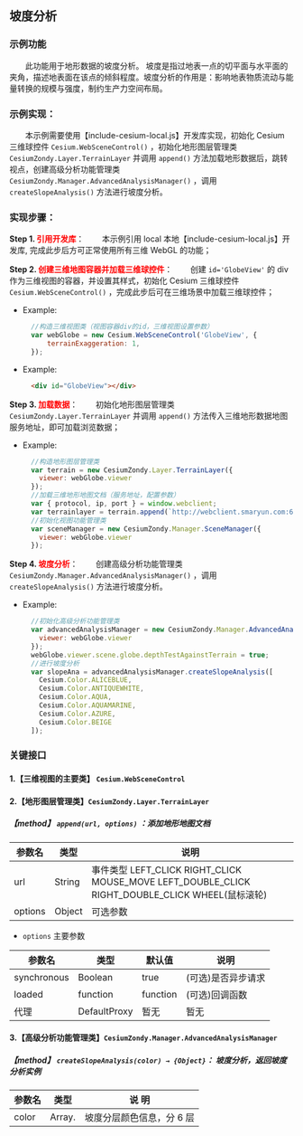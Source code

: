 ## 坡度分析

### 示例功能

&ensp;&ensp;&ensp;&ensp;此功能用于地形数据的坡度分析。 坡度是指过地表一点的切平面与水平面的夹角，描述地表面在该点的倾斜程度。坡度分析的作用是：影响地表物质流动与能量转换的规模与强度，制约生产力空间布局。

### 示例实现：

&ensp;&ensp;&ensp;&ensp;本示例需要使用【include-cesium-local.js】开发库实现，初始化 Cesium 三维球控件 `Cesium.WebSceneControl()` ，初始化地形图层管理类 `CesiumZondy.Layer.TerrainLayer` 并调用 `append()` 方法加载地形数据后，跳转视点，创建高级分析功能管理类 `CesiumZondy.Manager.AdvancedAnalysisManager()` ，调用 `createSlopeAnalysis()` 方法进行坡度分析。

### 实现步骤：

**Step 1. <font color=red>引用开发库</font>**：
&ensp;&ensp;&ensp;&ensp;本示例引用 local 本地【include-cesium-local.js】开发库, 完成此步后方可正常使用所有三维 WebGL 的功能；

**Step 2. <font color=red>创建三维地图容器并加载三维球控件</font>**：
&ensp;&ensp;&ensp;&ensp;创建 `id='GlobeView'` 的 div 作为三维视图的容器，并设置其样式，初始化 Cesium 三维球控件 `Cesium.WebSceneControl()` ，完成此步后可在三维场景中加载三维球控件；

- Example:

  ```Javascript
    //构造三维视图类（视图容器div的id，三维视图设置参数）
    var webGlobe = new Cesium.WebSceneControl('GlobeView', {
        terrainExaggeration: 1,
    });
  ```

- Example:
  ```html
    <div id="GlobeView"></div>
  ```

**Step 3. <font color=red>加载数据</font>**：
&ensp;&ensp;&ensp;&ensp;初始化地形图层管理类 `CesiumZondy.Layer.TerrainLayer` 并调用 `append()` 方法传入三维地形数据地图服务地址，即可加载浏览数据；

- Example:
  ```Javascript
    //构造地形图层管理类
    var terrain = new CesiumZondy.Layer.TerrainLayer({
      viewer: webGlobe.viewer
    });
    //加载三维地形地图文档（服务地址，配置参数）
    var { protocol, ip, port } = window.webclient;
    var terrainlayer = terrain.append(`http://webclient.smaryun.com:6163/igs/rest/g3d/terrain`, {});
    //初始化视图功能管理类
    var sceneManager = new CesiumZondy.Manager.SceneManager({
      viewer: webGlobe.viewer
    });
  ```

**Step 4. <font color=red>坡度分析</font>**：
&ensp;&ensp;&ensp;&ensp;创建高级分析功能管理类 `CesiumZondy.Manager.AdvancedAnalysisManager()` ，调用 `createSlopeAnalysis()` 方法进行坡度分析。

- Example:
  ```Javascript
    //初始化高级分析功能管理类
    var advancedAnalysisManager = new CesiumZondy.Manager.AdvancedAnalysisManager({
      viewer: webGlobe.viewer
    });
    webGlobe.viewer.scene.globe.depthTestAgainstTerrain = true;
    //进行坡度分析
    var slopeAna = advancedAnalysisManager.createSlopeAnalysis([
      Cesium.Color.ALICEBLUE,
      Cesium.Color.ANTIQUEWHITE,
      Cesium.Color.AQUA,
      Cesium.Color.AQUAMARINE,
      Cesium.Color.AZURE,
      Cesium.Color.BEIGE
    ]);
  ```

### 关键接口

#### 1.【三维视图的主要类】 `Cesium.WebSceneControl`

#### 2.【地形图层管理类】`CesiumZondy.Layer.TerrainLayer`

##### 【method】 `append(url, options)` ：添加地形地图文档

| 参数名  | 类型   | 说明                                                                                            |
| ------- | ------ | ----------------------------------------------------------------------------------------------- |
| url     | String | 事件类型 LEFT_CLICK RIGHT_CLICK MOUSE_MOVE LEFT_DOUBLE_CLICK RIGHT_DOUBLE_CLICK WHEEL(鼠标滚轮) |
| options | Object | 可选参数                                                                                        |

- `options` 主要参数

| 参数名      | 类型         | 默认值   | 说明               |
| ----------- | ------------ | -------- | ------------------ |
| synchronous | Boolean      | true     | (可选)是否异步请求 |
| loaded      | function     | function | (可选)回调函数     |
| 代理        | DefaultProxy | 暂无     | 暂无               |

#### 3.【高级分析功能管理类】`CesiumZondy.Manager.AdvancedAnalysisManager`

##### 【method】 `createSlopeAnalysis(color) → {Object}`： 坡度分析，返回坡度分析实例

| 参数名 | 类型          | 说 明                     |
| ------ | ------------- | ------------------------- |
| color  | Array.<Color> | 坡度分层颜色信息，分 6 层 |
